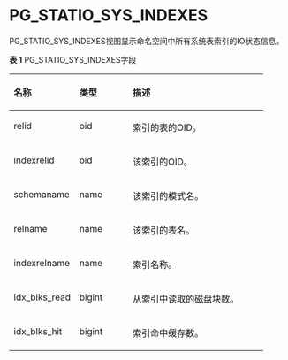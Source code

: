 # PG\_STATIO\_SYS\_INDEXES<a name="ZH-CN_TOPIC_0289901016"></a>

PG\_STATIO\_SYS\_INDEXES视图显示命名空间中所有系统表索引的IO状态信息。

**表 1**  PG\_STATIO\_SYS\_INDEXES字段

<a name="zh-cn_topic_0283136576_zh-cn_topic_0237122460_zh-cn_topic_0059778131_t79d73d44eb93433692711efc086fa9dd"></a>
<table><thead align="left"><tr id="zh-cn_topic_0283136576_zh-cn_topic_0237122460_zh-cn_topic_0059778131_r7f45ca23ad0048c5a1eddd7091ef87ba"><th class="cellrowborder" valign="top" width="25.85%" id="mcps1.2.4.1.1"><p id="zh-cn_topic_0283136576_zh-cn_topic_0237122460_zh-cn_topic_0059778131_a402072edd59243bbb9461659cf0b2c87"><a name="zh-cn_topic_0283136576_zh-cn_topic_0237122460_zh-cn_topic_0059778131_a402072edd59243bbb9461659cf0b2c87"></a><a name="zh-cn_topic_0283136576_zh-cn_topic_0237122460_zh-cn_topic_0059778131_a402072edd59243bbb9461659cf0b2c87"></a>名称</p>
</th>
<th class="cellrowborder" valign="top" width="20.96%" id="mcps1.2.4.1.2"><p id="zh-cn_topic_0283136576_zh-cn_topic_0237122460_zh-cn_topic_0059778131_a45595d6f230b4144821ef4eb5b6f9298"><a name="zh-cn_topic_0283136576_zh-cn_topic_0237122460_zh-cn_topic_0059778131_a45595d6f230b4144821ef4eb5b6f9298"></a><a name="zh-cn_topic_0283136576_zh-cn_topic_0237122460_zh-cn_topic_0059778131_a45595d6f230b4144821ef4eb5b6f9298"></a>类型</p>
</th>
<th class="cellrowborder" valign="top" width="53.190000000000005%" id="mcps1.2.4.1.3"><p id="zh-cn_topic_0283136576_zh-cn_topic_0237122460_zh-cn_topic_0059778131_ac1c1c7fff2ee46c0b618dde8dde772e6"><a name="zh-cn_topic_0283136576_zh-cn_topic_0237122460_zh-cn_topic_0059778131_ac1c1c7fff2ee46c0b618dde8dde772e6"></a><a name="zh-cn_topic_0283136576_zh-cn_topic_0237122460_zh-cn_topic_0059778131_ac1c1c7fff2ee46c0b618dde8dde772e6"></a>描述</p>
</th>
</tr>
</thead>
<tbody><tr id="zh-cn_topic_0283136576_zh-cn_topic_0237122460_zh-cn_topic_0059778131_rb389749af01946bd867d36cc0cb2a796"><td class="cellrowborder" valign="top" width="25.85%" headers="mcps1.2.4.1.1 "><p id="zh-cn_topic_0283136576_zh-cn_topic_0237122460_zh-cn_topic_0059778131_a867faf40e729407498cc463db33102ae"><a name="zh-cn_topic_0283136576_zh-cn_topic_0237122460_zh-cn_topic_0059778131_a867faf40e729407498cc463db33102ae"></a><a name="zh-cn_topic_0283136576_zh-cn_topic_0237122460_zh-cn_topic_0059778131_a867faf40e729407498cc463db33102ae"></a>relid</p>
</td>
<td class="cellrowborder" valign="top" width="20.96%" headers="mcps1.2.4.1.2 "><p id="zh-cn_topic_0283136576_zh-cn_topic_0237122460_zh-cn_topic_0059778131_ab2c0077b7ee344ba863193715dfc6a57"><a name="zh-cn_topic_0283136576_zh-cn_topic_0237122460_zh-cn_topic_0059778131_ab2c0077b7ee344ba863193715dfc6a57"></a><a name="zh-cn_topic_0283136576_zh-cn_topic_0237122460_zh-cn_topic_0059778131_ab2c0077b7ee344ba863193715dfc6a57"></a>oid</p>
</td>
<td class="cellrowborder" valign="top" width="53.190000000000005%" headers="mcps1.2.4.1.3 "><p id="zh-cn_topic_0283136576_zh-cn_topic_0237122460_zh-cn_topic_0059778131_aad4ba636a5b74ef58e91f0e13a894356"><a name="zh-cn_topic_0283136576_zh-cn_topic_0237122460_zh-cn_topic_0059778131_aad4ba636a5b74ef58e91f0e13a894356"></a><a name="zh-cn_topic_0283136576_zh-cn_topic_0237122460_zh-cn_topic_0059778131_aad4ba636a5b74ef58e91f0e13a894356"></a>索引的表的OID。</p>
</td>
</tr>
<tr id="zh-cn_topic_0283136576_zh-cn_topic_0237122460_zh-cn_topic_0059778131_r5e43629df8e24f4c82909c6beee7bb78"><td class="cellrowborder" valign="top" width="25.85%" headers="mcps1.2.4.1.1 "><p id="zh-cn_topic_0283136576_zh-cn_topic_0237122460_zh-cn_topic_0059778131_ab3702c7fabb642cab85f78ada6a714eb"><a name="zh-cn_topic_0283136576_zh-cn_topic_0237122460_zh-cn_topic_0059778131_ab3702c7fabb642cab85f78ada6a714eb"></a><a name="zh-cn_topic_0283136576_zh-cn_topic_0237122460_zh-cn_topic_0059778131_ab3702c7fabb642cab85f78ada6a714eb"></a>indexrelid</p>
</td>
<td class="cellrowborder" valign="top" width="20.96%" headers="mcps1.2.4.1.2 "><p id="zh-cn_topic_0283136576_zh-cn_topic_0237122460_zh-cn_topic_0059778131_a672905934a6c49dda0fdba2480821575"><a name="zh-cn_topic_0283136576_zh-cn_topic_0237122460_zh-cn_topic_0059778131_a672905934a6c49dda0fdba2480821575"></a><a name="zh-cn_topic_0283136576_zh-cn_topic_0237122460_zh-cn_topic_0059778131_a672905934a6c49dda0fdba2480821575"></a>oid</p>
</td>
<td class="cellrowborder" valign="top" width="53.190000000000005%" headers="mcps1.2.4.1.3 "><p id="zh-cn_topic_0283136576_zh-cn_topic_0237122460_zh-cn_topic_0059778131_af2553d7a4ab04d4c9a7addab89eb1553"><a name="zh-cn_topic_0283136576_zh-cn_topic_0237122460_zh-cn_topic_0059778131_af2553d7a4ab04d4c9a7addab89eb1553"></a><a name="zh-cn_topic_0283136576_zh-cn_topic_0237122460_zh-cn_topic_0059778131_af2553d7a4ab04d4c9a7addab89eb1553"></a>该索引的OID。</p>
</td>
</tr>
<tr id="zh-cn_topic_0283136576_zh-cn_topic_0237122460_zh-cn_topic_0059778131_rf38ee626e39f428da2c6c30d11ffd486"><td class="cellrowborder" valign="top" width="25.85%" headers="mcps1.2.4.1.1 "><p id="zh-cn_topic_0283136576_zh-cn_topic_0237122460_zh-cn_topic_0059778131_a85fc721d6d964b9eb40e61bd13fde7a8"><a name="zh-cn_topic_0283136576_zh-cn_topic_0237122460_zh-cn_topic_0059778131_a85fc721d6d964b9eb40e61bd13fde7a8"></a><a name="zh-cn_topic_0283136576_zh-cn_topic_0237122460_zh-cn_topic_0059778131_a85fc721d6d964b9eb40e61bd13fde7a8"></a>schemaname</p>
</td>
<td class="cellrowborder" valign="top" width="20.96%" headers="mcps1.2.4.1.2 "><p id="zh-cn_topic_0283136576_zh-cn_topic_0237122460_zh-cn_topic_0059778131_a2c3678b7bd464c9fa67f8fb7c2e5799b"><a name="zh-cn_topic_0283136576_zh-cn_topic_0237122460_zh-cn_topic_0059778131_a2c3678b7bd464c9fa67f8fb7c2e5799b"></a><a name="zh-cn_topic_0283136576_zh-cn_topic_0237122460_zh-cn_topic_0059778131_a2c3678b7bd464c9fa67f8fb7c2e5799b"></a>name</p>
</td>
<td class="cellrowborder" valign="top" width="53.190000000000005%" headers="mcps1.2.4.1.3 "><p id="zh-cn_topic_0283136576_zh-cn_topic_0237122460_zh-cn_topic_0059778131_a116f14cb8e4f4493b84193f81f89b34e"><a name="zh-cn_topic_0283136576_zh-cn_topic_0237122460_zh-cn_topic_0059778131_a116f14cb8e4f4493b84193f81f89b34e"></a><a name="zh-cn_topic_0283136576_zh-cn_topic_0237122460_zh-cn_topic_0059778131_a116f14cb8e4f4493b84193f81f89b34e"></a>该索引的模式名。</p>
</td>
</tr>
<tr id="zh-cn_topic_0283136576_zh-cn_topic_0237122460_zh-cn_topic_0059778131_r759b406394664c4d8c6576129b031b86"><td class="cellrowborder" valign="top" width="25.85%" headers="mcps1.2.4.1.1 "><p id="zh-cn_topic_0283136576_zh-cn_topic_0237122460_zh-cn_topic_0059778131_ab0d7725b019f4b88a0dac9a93b911c9b"><a name="zh-cn_topic_0283136576_zh-cn_topic_0237122460_zh-cn_topic_0059778131_ab0d7725b019f4b88a0dac9a93b911c9b"></a><a name="zh-cn_topic_0283136576_zh-cn_topic_0237122460_zh-cn_topic_0059778131_ab0d7725b019f4b88a0dac9a93b911c9b"></a>relname</p>
</td>
<td class="cellrowborder" valign="top" width="20.96%" headers="mcps1.2.4.1.2 "><p id="zh-cn_topic_0283136576_zh-cn_topic_0237122460_zh-cn_topic_0059778131_a7470da695994491db0f500e72851a7c9"><a name="zh-cn_topic_0283136576_zh-cn_topic_0237122460_zh-cn_topic_0059778131_a7470da695994491db0f500e72851a7c9"></a><a name="zh-cn_topic_0283136576_zh-cn_topic_0237122460_zh-cn_topic_0059778131_a7470da695994491db0f500e72851a7c9"></a>name</p>
</td>
<td class="cellrowborder" valign="top" width="53.190000000000005%" headers="mcps1.2.4.1.3 "><p id="zh-cn_topic_0283136576_zh-cn_topic_0237122460_zh-cn_topic_0059778131_a59253de0fbf54b5cbde33dc67c179d4b"><a name="zh-cn_topic_0283136576_zh-cn_topic_0237122460_zh-cn_topic_0059778131_a59253de0fbf54b5cbde33dc67c179d4b"></a><a name="zh-cn_topic_0283136576_zh-cn_topic_0237122460_zh-cn_topic_0059778131_a59253de0fbf54b5cbde33dc67c179d4b"></a>该索引的表名。</p>
</td>
</tr>
<tr id="zh-cn_topic_0283136576_zh-cn_topic_0237122460_zh-cn_topic_0059778131_rbb6a58fd3ece47648af115a14359e241"><td class="cellrowborder" valign="top" width="25.85%" headers="mcps1.2.4.1.1 "><p id="zh-cn_topic_0283136576_zh-cn_topic_0237122460_zh-cn_topic_0059778131_ae502b07a56b04039a5fa3cf48191c545"><a name="zh-cn_topic_0283136576_zh-cn_topic_0237122460_zh-cn_topic_0059778131_ae502b07a56b04039a5fa3cf48191c545"></a><a name="zh-cn_topic_0283136576_zh-cn_topic_0237122460_zh-cn_topic_0059778131_ae502b07a56b04039a5fa3cf48191c545"></a>indexrelname</p>
</td>
<td class="cellrowborder" valign="top" width="20.96%" headers="mcps1.2.4.1.2 "><p id="zh-cn_topic_0283136576_zh-cn_topic_0237122460_zh-cn_topic_0059778131_abf93f15b20b0467faea8631197a071c2"><a name="zh-cn_topic_0283136576_zh-cn_topic_0237122460_zh-cn_topic_0059778131_abf93f15b20b0467faea8631197a071c2"></a><a name="zh-cn_topic_0283136576_zh-cn_topic_0237122460_zh-cn_topic_0059778131_abf93f15b20b0467faea8631197a071c2"></a>name</p>
</td>
<td class="cellrowborder" valign="top" width="53.190000000000005%" headers="mcps1.2.4.1.3 "><p id="zh-cn_topic_0283136576_zh-cn_topic_0237122460_zh-cn_topic_0059778131_a067add01ce41444d93d15c056b25cab5"><a name="zh-cn_topic_0283136576_zh-cn_topic_0237122460_zh-cn_topic_0059778131_a067add01ce41444d93d15c056b25cab5"></a><a name="zh-cn_topic_0283136576_zh-cn_topic_0237122460_zh-cn_topic_0059778131_a067add01ce41444d93d15c056b25cab5"></a>索引名称。</p>
</td>
</tr>
<tr id="zh-cn_topic_0283136576_zh-cn_topic_0237122460_zh-cn_topic_0059778131_r4d76242ecb5c4a3593f76d560c06b754"><td class="cellrowborder" valign="top" width="25.85%" headers="mcps1.2.4.1.1 "><p id="zh-cn_topic_0283136576_zh-cn_topic_0237122460_zh-cn_topic_0059778131_ab474790a9c064750a32ba7df213da076"><a name="zh-cn_topic_0283136576_zh-cn_topic_0237122460_zh-cn_topic_0059778131_ab474790a9c064750a32ba7df213da076"></a><a name="zh-cn_topic_0283136576_zh-cn_topic_0237122460_zh-cn_topic_0059778131_ab474790a9c064750a32ba7df213da076"></a>idx_blks_read</p>
</td>
<td class="cellrowborder" valign="top" width="20.96%" headers="mcps1.2.4.1.2 "><p id="zh-cn_topic_0283136576_zh-cn_topic_0237122460_zh-cn_topic_0059778131_a22a8142257f9484faed217be7900509e"><a name="zh-cn_topic_0283136576_zh-cn_topic_0237122460_zh-cn_topic_0059778131_a22a8142257f9484faed217be7900509e"></a><a name="zh-cn_topic_0283136576_zh-cn_topic_0237122460_zh-cn_topic_0059778131_a22a8142257f9484faed217be7900509e"></a>bigint</p>
</td>
<td class="cellrowborder" valign="top" width="53.190000000000005%" headers="mcps1.2.4.1.3 "><p id="zh-cn_topic_0283136576_zh-cn_topic_0237122460_zh-cn_topic_0059778131_a370e37d3002e4172a4381b0fb153363e"><a name="zh-cn_topic_0283136576_zh-cn_topic_0237122460_zh-cn_topic_0059778131_a370e37d3002e4172a4381b0fb153363e"></a><a name="zh-cn_topic_0283136576_zh-cn_topic_0237122460_zh-cn_topic_0059778131_a370e37d3002e4172a4381b0fb153363e"></a>从索引中读取的磁盘块数。</p>
</td>
</tr>
<tr id="zh-cn_topic_0283136576_zh-cn_topic_0237122460_zh-cn_topic_0059778131_rcce760281fe642d1a03dd3873f1d4bb0"><td class="cellrowborder" valign="top" width="25.85%" headers="mcps1.2.4.1.1 "><p id="zh-cn_topic_0283136576_zh-cn_topic_0237122460_zh-cn_topic_0059778131_a70d3b49f5f474d00be07370ca73584d4"><a name="zh-cn_topic_0283136576_zh-cn_topic_0237122460_zh-cn_topic_0059778131_a70d3b49f5f474d00be07370ca73584d4"></a><a name="zh-cn_topic_0283136576_zh-cn_topic_0237122460_zh-cn_topic_0059778131_a70d3b49f5f474d00be07370ca73584d4"></a>idx_blks_hit</p>
</td>
<td class="cellrowborder" valign="top" width="20.96%" headers="mcps1.2.4.1.2 "><p id="zh-cn_topic_0283136576_zh-cn_topic_0237122460_zh-cn_topic_0059778131_a59e507ffba3547db8656f0184a69e866"><a name="zh-cn_topic_0283136576_zh-cn_topic_0237122460_zh-cn_topic_0059778131_a59e507ffba3547db8656f0184a69e866"></a><a name="zh-cn_topic_0283136576_zh-cn_topic_0237122460_zh-cn_topic_0059778131_a59e507ffba3547db8656f0184a69e866"></a>bigint</p>
</td>
<td class="cellrowborder" valign="top" width="53.190000000000005%" headers="mcps1.2.4.1.3 "><p id="zh-cn_topic_0283136576_zh-cn_topic_0237122460_zh-cn_topic_0059778131_ac26774ffab1e4dacad7d3af7fc076788"><a name="zh-cn_topic_0283136576_zh-cn_topic_0237122460_zh-cn_topic_0059778131_ac26774ffab1e4dacad7d3af7fc076788"></a><a name="zh-cn_topic_0283136576_zh-cn_topic_0237122460_zh-cn_topic_0059778131_ac26774ffab1e4dacad7d3af7fc076788"></a>索引命中缓存数。</p>
</td>
</tr>
</tbody>
</table>

